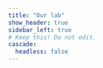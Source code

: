 ```yaml
---
title: "Our lab"
show_header: true
sidebar_left: true
# Keep this! Do not edit.
cascade:
  headless: false
---
```



